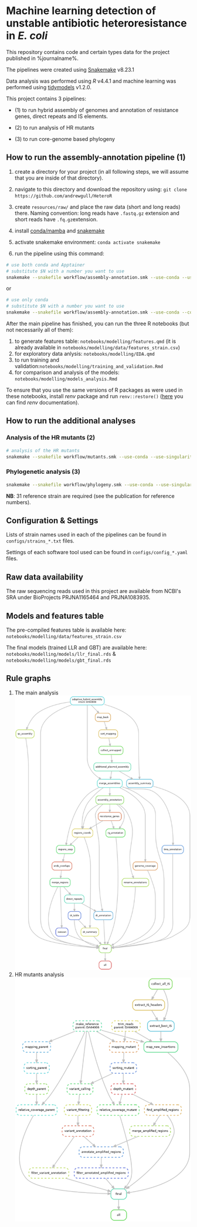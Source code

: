 # Machine learning detection of unstable antibiotic heteroresistance in *E. coli*

This repository contains code and certain types data for the project published in %journalname%.

The pipelines were created using [Snakemake](https://snakemake.readthedocs.io/en/stable) v8.23.1

Data analysis was performed using *R* v4.4.1 and machine learning was performed using [tidymodels](https://www.tidymodels.org/) v1.2.0.

This project contains 3 pipelines:

- (1) to run hybrid assembly of genomes and annotation of resistance genes, direct repeats and IS elements.

- (2) to run analysis of HR mutants

- (3) to run core-genome based phylogeny

## How to run the assembly-annotation pipeline (1)

1. create a directory for your project (in all following steps, we will assume that you are inside of that directory).

2. navigate to this directory and download the repository using: `git clone https://github.com/andrewgull/HeteroR`

3. create `resources/raw/` and place the raw data (short and long reads) there. Naming convention: long reads have `.fastq.gz` extension and short reads have `.fq.gz`extension.

4. install [conda/mamba](https://github.com/conda-forge/miniforge#mambaforge) and [snakemake](https://snakemake.readthedocs.io/en/stable)

5. activate snakemake environment: `conda activate snakemake`

6. run the pipeline using this command:

```bash
# use both conda and Apptainer
# substitute $N with a number you want to use
snakemake --snakefile workflow/assembly-annotation.smk --use-conda --use-singularity --cores $N
```

or

```bash
# use only conda
# substitute $N with a number you want to use
snakemake --snakefile workflow/assembly-annotation.smk --use-conda --cores $N
```

After the main pipeline has finished, you can run the three R notebooks (but not necessarily all of them):

1. to generate features table: `notebooks/modelling/features.qmd` (it is already available in `notebooks/modelling/data/features_strain.csv`)
2. for exploratory data anlysis: `notebooks/modelling/EDA.qmd`
3. to run training and validation:`notebooks/modelling/training_and_validation.Rmd`
4. for comparison and analysis of the models: `notebooks/modelling/models_analysis.Rmd`

To ensure that you use the same versions of R packages as were used in these notebooks, install *renv* package and run `renv::restore()` ([here](https://rstudio.github.io/renv/index.html) you can find *renv* documentation).

## How to run the additional analyses

### Analysis of the HR mutants (2)

```bash
# analysis of the HR mutants
snakemake --snakefile workflow/mutants.smk --use-conda --use-singularity --cores $N
```

### Phylogenetic analysis (3)

```bash
snakemake --snakefile workflow/phylogeny.smk --use-conda --use-singularity --cores $N
```

**NB**: 31 reference strain are required (see the publication for reference numbers).

## Configuration & Settings

Lists of strain names used in each of the pipelines can be found in `configs/strains_*.txt` files.

Settings of each software tool used can be found in `configs/config_*.yaml` files.

## Raw data availability

The raw sequencing reads used in this project are available from NCBI's SRA under BioProjects PRJNA1165464 and PRJNA1083935.

## Models and features table

The pre-compiled features table is available here: `notebooks/modelling/data/features_strain.csv`

The final models (trained LLR and GBT) are available here: `notebooks/modelling/models/llr_final.rds` & `notebooks/modelling/models/gbt_final.rds`

## Rule graphs

1. The main analysis
![main dag](images/dag.png)
2. HR mutants analysis
![mut dag](images/dag_mutants.png)
